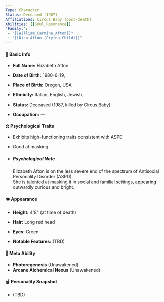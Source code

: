 ```yaml
---
Type: Character
Status: Deceased (1987)
Affiliations: Circus Baby (post-death)
Abilities: [[Soul_Resonance]]
"Family:": 
 - "[[William_Carmine_Afton]]"
 - "[[Nico_Afton_(Crying Child)]]"
---
```

#### 📅 Basic Info

- **Full Name:** Elizabeth Afton
    
- **Date of Birth:** 1980-6-19, 
    
- **Place of Birth:** Oregon, USA
    
- **Ethnicity:** Italian, English, Jewish, 
    
- **Status:** Deceased (1987, killed by Circus Baby)
    
- **Occupation:** —
    

#### ⚖️ Psychological Traits

- Exhibits high-functioning traits consistent with ASPD
    
- Good at masking.
    
- ##### Psychological Note
  Elizabeth Afton is on the less severe end of the spectrum of Antisocial Personality Disorder (ASPD).  
  She is talented at masking it in social and familial settings, appearing outwardly curious and bright.  

#### 👁️ Appearance

- **Height:** 4'8" (at time of death)
    
- **Hair:** Long red head
    
- **Eyes:** Green
    
- **Notable Features:** (TBD)
    

#### 🧬 Meta Ability
- **Photoregenesis** (Unawakened)
- **Arcane Alchemical Nexus** (Unawakened)
  
#### 🫕 Personality Snapshot

- (TBD)


